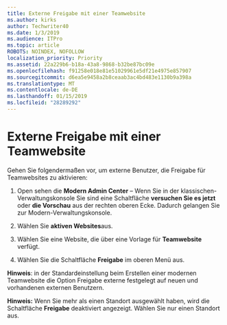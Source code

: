 ```yaml
---
title: Externe Freigabe mit einer Teamwebsite
ms.author: kirks
author: Techwriter40
ms.date: 1/3/2019
ms.audience: ITPro
ms.topic: article
ROBOTS: NOINDEX, NOFOLLOW
localization_priority: Priority
ms.assetid: 22a229b6-b18a-43a8-9868-b32be87bc09e
ms.openlocfilehash: f91258e018e81e51029961e5df21e4975e857907
ms.sourcegitcommit: d6ea5e9458a2b8ceaab3ac4bd483e1130b9a398a
ms.translationtype: MT
ms.contentlocale: de-DE
ms.lasthandoff: 01/15/2019
ms.locfileid: "28289292"
---
```

# <a name="external-sharing-with-a-team-site"></a>Externe Freigabe mit einer Teamwebsite

Gehen Sie folgendermaßen vor, um externe Benutzer, die Freigabe für Teamwebsites zu aktivieren: 
  
1. Open sehen die **Modern Admin Center** – Wenn Sie in der klassischen-Verwaltungskonsole Sie sind eine Schaltfläche **versuchen Sie es jetzt** oder **die Vorschau** aus der rechten oberen Ecke. Dadurch gelangen Sie zur Modern-Verwaltungskonsole. 
  
2. Wählen Sie **aktiven Websites**aus. 
  
3. Wählen Sie eine Website, die über eine Vorlage für **Teamwebsite** verfügt. 
  
4. Wählen Sie die Schaltfläche **Freigabe** im oberen Menü aus. 
  
 **Hinweis**: in der Standardeinstellung beim Erstellen einer modernen Teamwebsite die Option Freigabe externe festgelegt auf neuen und vorhandenen externen Benutzern. 
  
 **Hinweis:** Wenn Sie mehr als einen Standort ausgewählt haben, wird die Schaltfläche **Freigabe** deaktiviert angezeigt. Wählen Sie nur einen Standort aus. 
  

